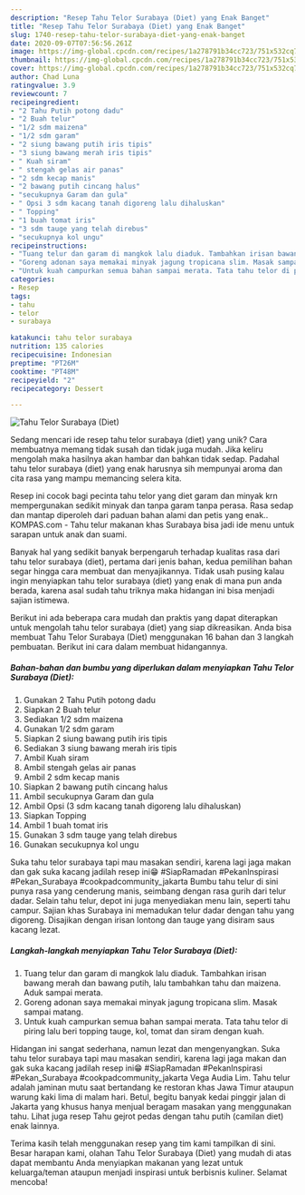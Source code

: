```yaml
---
description: "Resep Tahu Telor Surabaya (Diet) yang Enak Banget"
title: "Resep Tahu Telor Surabaya (Diet) yang Enak Banget"
slug: 1740-resep-tahu-telor-surabaya-diet-yang-enak-banget
date: 2020-09-07T07:56:56.261Z
image: https://img-global.cpcdn.com/recipes/1a278791b34cc723/751x532cq70/tahu-telor-surabaya-diet-foto-resep-utama.jpg
thumbnail: https://img-global.cpcdn.com/recipes/1a278791b34cc723/751x532cq70/tahu-telor-surabaya-diet-foto-resep-utama.jpg
cover: https://img-global.cpcdn.com/recipes/1a278791b34cc723/751x532cq70/tahu-telor-surabaya-diet-foto-resep-utama.jpg
author: Chad Luna
ratingvalue: 3.9
reviewcount: 7
recipeingredient:
- "2 Tahu Putih potong dadu"
- "2 Buah telur"
- "1/2 sdm maizena"
- "1/2 sdm garam"
- "2 siung bawang putih iris tipis"
- "3 siung bawang merah iris tipis"
- " Kuah siram"
- " stengah gelas air panas"
- "2 sdm kecap manis"
- "2 bawang putih cincang halus"
- "secukupnya Garam dan gula"
- " Opsi 3 sdm kacang tanah digoreng lalu dihaluskan"
- " Topping"
- "1 buah tomat iris"
- "3 sdm tauge yang telah direbus"
- "secukupnya kol ungu"
recipeinstructions:
- "Tuang telur dan garam di mangkok lalu diaduk. Tambahkan irisan bawang merah dan bawang putih, lalu tambahkan tahu dan maizena. Aduk sampai merata."
- "Goreng adonan saya memakai minyak jagung tropicana slim. Masak sampai matang."
- "Untuk kuah campurkan semua bahan sampai merata. Tata tahu telor di piring lalu beri topping tauge, kol, tomat dan siram dengan kuah."
categories:
- Resep
tags:
- tahu
- telor
- surabaya

katakunci: tahu telor surabaya 
nutrition: 135 calories
recipecuisine: Indonesian
preptime: "PT26M"
cooktime: "PT48M"
recipeyield: "2"
recipecategory: Dessert

---
```



![Tahu Telor Surabaya (Diet)](https://img-global.cpcdn.com/recipes/1a278791b34cc723/751x532cq70/tahu-telor-surabaya-diet-foto-resep-utama.jpg)

Sedang mencari ide resep tahu telor surabaya (diet) yang unik? Cara membuatnya memang tidak susah dan tidak juga mudah. Jika keliru mengolah maka hasilnya akan hambar dan bahkan tidak sedap. Padahal tahu telor surabaya (diet) yang enak harusnya sih mempunyai aroma dan cita rasa yang mampu memancing selera kita.

Resep ini cocok bagi pecinta tahu telor yang diet garam dan minyak krn mempergunakan sedikit minyak dan tanpa garam tanpa perasa. Rasa sedap dan mantap diperoleh dari paduan bahan alami dan petis yang enak.. KOMPAS.com - Tahu telur makanan khas Surabaya bisa jadi ide menu untuk sarapan untuk anak dan suami.

Banyak hal yang sedikit banyak berpengaruh terhadap kualitas rasa dari tahu telor surabaya (diet), pertama dari jenis bahan, kedua pemilihan bahan segar hingga cara membuat dan menyajikannya. Tidak usah pusing kalau ingin menyiapkan tahu telor surabaya (diet) yang enak di mana pun anda berada, karena asal sudah tahu triknya maka hidangan ini bisa menjadi sajian istimewa.


Berikut ini ada beberapa cara mudah dan praktis yang dapat diterapkan untuk mengolah tahu telor surabaya (diet) yang siap dikreasikan. Anda bisa membuat Tahu Telor Surabaya (Diet) menggunakan 16 bahan dan 3 langkah pembuatan. Berikut ini cara dalam membuat hidangannya.

<!--inarticleads1-->

##### Bahan-bahan dan bumbu yang diperlukan dalam menyiapkan Tahu Telor Surabaya (Diet):

1. Gunakan 2 Tahu Putih potong dadu
1. Siapkan 2 Buah telur
1. Sediakan 1/2 sdm maizena
1. Gunakan 1/2 sdm garam
1. Siapkan 2 siung bawang putih iris tipis
1. Sediakan 3 siung bawang merah iris tipis
1. Ambil  Kuah siram
1. Ambil  stengah gelas air panas
1. Ambil 2 sdm kecap manis
1. Siapkan 2 bawang putih cincang halus
1. Ambil secukupnya Garam dan gula
1. Ambil  Opsi (3 sdm kacang tanah digoreng lalu dihaluskan)
1. Siapkan  Topping
1. Ambil 1 buah tomat iris
1. Gunakan 3 sdm tauge yang telah direbus
1. Gunakan secukupnya kol ungu


Suka tahu telor surabaya tapi mau masakan sendiri, karena lagi jaga makan dan gak suka kacang jadilah resep ini😁 #SiapRamadan #PekanInspirasi #Pekan_Surabaya #cookpadcommunity_jakarta Bumbu tahu telur di sini punya rasa yang cenderung manis, seimbang dengan rasa gurih dari telur dadar. Selain tahu telur, depot ini juga menyediakan menu lain, seperti tahu campur. Sajian khas Surabaya ini memadukan telur dadar dengan tahu yang digoreng. Disajikan dengan irisan lontong dan tauge yang disiram saus kacang lezat. 

<!--inarticleads2-->

##### Langkah-langkah menyiapkan Tahu Telor Surabaya (Diet):

1. Tuang telur dan garam di mangkok lalu diaduk. Tambahkan irisan bawang merah dan bawang putih, lalu tambahkan tahu dan maizena. Aduk sampai merata.
1. Goreng adonan saya memakai minyak jagung tropicana slim. Masak sampai matang.
1. Untuk kuah campurkan semua bahan sampai merata. Tata tahu telor di piring lalu beri topping tauge, kol, tomat dan siram dengan kuah.


Hidangan ini sangat sederhana, namun lezat dan mengenyangkan. Suka tahu telor surabaya tapi mau masakan sendiri, karena lagi jaga makan dan gak suka kacang jadilah resep ini😁 #SiapRamadan #PekanInspirasi #Pekan_Surabaya #cookpadcommunity_jakarta Vega Audia Lim. Tahu telur adalah jaminan mutu saat bertandang ke restoran khas Jawa Timur ataupun warung kaki lima di malam hari. Betul, begitu banyak kedai pinggir jalan di Jakarta yang khusus hanya menjual beragam masakan yang menggunakan tahu. Lihat juga resep Tahu gejrot pedas dengan tahu putih (camilan diet) enak lainnya. 

Terima kasih telah menggunakan resep yang tim kami tampilkan di sini. Besar harapan kami, olahan Tahu Telor Surabaya (Diet) yang mudah di atas dapat membantu Anda menyiapkan makanan yang lezat untuk keluarga/teman ataupun menjadi inspirasi untuk berbisnis kuliner. Selamat mencoba!
